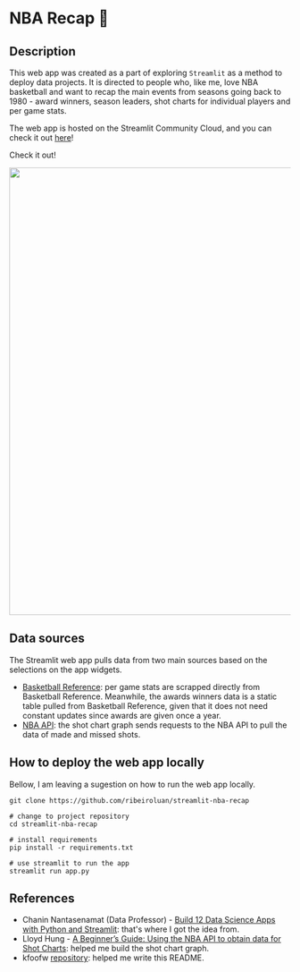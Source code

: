 # NBA Recap :basketball:

## Description

This web app was created as a part of exploring `Streamlit` as a method to deploy data projects. It is directed to people who, like me, love NBA basketball and want to recap the main events from seasons going back to 1980 - award winners, season leaders, shot charts for individual players and per game stats. 

The web app is hosted on the Streamlit Community Cloud, and you can check it out [here](https://nbarecap.streamlit.app/)! 

Check it out!

<p align = "center">
    <img src="nba-recap-demo.gif" width = 800>
</p>

## Data sources

The Streamlit web app pulls data from two main sources based on the selections on the app widgets.
- [Basketball Reference](https://www.basketball-reference.com/): per game stats are scrapped directly from Basketball Reference. Meanwhile, the awards winners data is a  static table pulled from Basketball Reference, given that it does not need constant updates since awards are given once a year.
- [NBA API](https://github.com/swar/nba_api): the shot chart graph sends requests to the NBA API to pull the data of made and missed shots.

## How to deploy the web app locally

Bellow, I am leaving a sugestion on how to run the web app locally.

```
git clone https://github.com/ribeiroluan/streamlit-nba-recap

# change to project repository
cd streamlit-nba-recap

# install requirements
pip install -r requirements.txt

# use streamlit to run the app
streamlit run app.py
```

## References

- Chanin Nantasenamat (Data Professor) - [Build 12 Data Science Apps with Python and Streamlit](https://www.youtube.com/watch?v=JwSS70SZdyM): that's where I got the idea from.
- Lloyd Hung - [A Beginner’s Guide: Using the NBA API to obtain data for Shot Charts](https://lloydhung.medium.com/a-beginners-guide-using-the-nba-api-to-obtain-data-for-shot-charts-part-1-799c679f99e1): helped me build the shot chart graph.
- kfoofw [repository](https://github.com/kfoofw/nba-shot-chart-streamlit#readme): helped me write this README.
